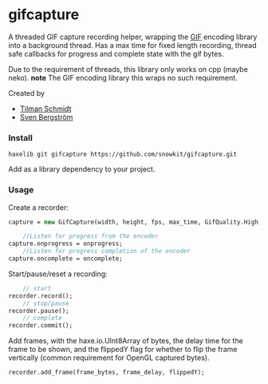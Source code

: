 # gifcapture

A threaded GIF capture recording helper, wrapping the [GIF](https://github.com/snowkit/gif) encoding library into a background thread. Has a max time for fixed length recording, thread safe callbacks for progress and complete state with the gif bytes.

Due to the requirement of threads, this library only works on cpp (maybe neko).
**note** The GIF encoding library this wraps no such requirement.

Created by    
- [Tilman Schmidt](https://github.com/KeyMaster-/) 
- [Sven Bergström](https://github.com/underscorediscovery/)

### Install

`haxelib git gifcapture https://github.com/snowkit/gifcapture.git`

Add as a library dependency to your project.

### Usage

Create a recorder:

```haxe
capture = new GifCapture(width, height, fps, max_time, GifQuality.High, GifRepeat.Infinite);

    //Listen for progress from the encoder
capture.onprogress = onprogress;
    //Listen for progress completion of the encoder
capture.oncomplete = oncomplete;
```

Start/pause/reset a recording:

```haxe
    // start
recorder.record();
    // stop/pause
recorder.pause();
    // complete
recorder.commit();
```

Add frames, with the haxe.io.UInt8Array of bytes, the delay time for the frame to be shown, and the flippedY flag for whether to flip the frame vertically (common requirement for OpenGL captured bytes).

```haxe
recorder.add_frame(frame_bytes, frame_delay, flippedY);
```